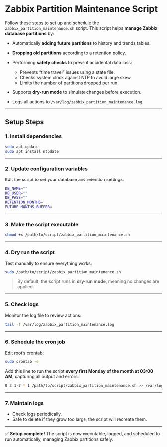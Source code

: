 # Zabbix Partition Maintenance Script

Follow these steps to set up and schedule the `zabbix_partition_maintenance.sh` script.
This script helps **manage Zabbix database partitions** by:

* Automatically **adding future partitions** to history and trends tables.
* **Dropping old partitions** according to a retention policy.
* Performing **safety checks** to prevent accidental data loss:

  * Prevents “time travel” issues using a state file.
  * Checks system clock against NTP to avoid large skew.
  * Limits the number of partitions dropped per run.
* Supports **dry-run mode** to simulate changes before execution.
* Logs all actions to `/var/log/zabbix_partition_maintenance.log`.

---

## Setup Steps

### **1. Install dependencies**

```bash
sudo apt update
sudo apt install ntpdate
```

---

### **2. Update configuration variables**

Edit the script to set your database and retention settings:

```bash
DB_NAME=""
DB_USER=""
DB_PASS=""
RETENTION_MONTHS=
FUTURE_MONTHS_BUFFER=
```

---

### **3. Make the script executable**

```bash
chmod +x /path/to/script/zabbix_partition_maintenance.sh
```

---

### **4. Dry run the script**

Test manually to ensure everything works:

```bash
sudo /path/to/script/zabbix_partition_maintenance.sh
```

> By default, the script runs in **dry-run mode**, meaning no changes are applied.

---

### **5. Check logs**

Monitor the log file to review actions:

```bash
tail -f /var/log/zabbix_partition_maintenance.log
```

---

### **6. Schedule the cron job**

Edit root’s crontab:

```bash
sudo crontab -e
```

Add this line to run the script **every first Monday of the month at 03:00 AM**, capturing all output and errors:

```bash
0 3 1-7 * 1 /path/to/script/zabbix_partition_maintenance.sh >> /var/log/zabbix_partition_maintenance_raw.log 2>&1
```

---

### **7. Maintain logs**

* Check logs periodically.
* Safe to delete if they grow too large; the script will recreate them.

---

✅ **Setup complete!**
The script is now executable, logged, and scheduled to run automatically, managing Zabbix partitions safely.